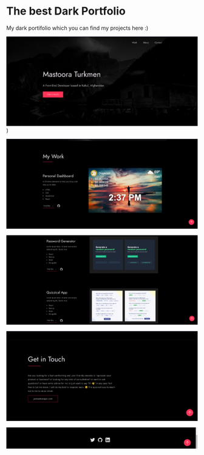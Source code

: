 # The best Dark Portfolio

My dark portifolio which you can find my projects here :)

![Alt text](./screenshots/image.png))

![Alt text](./screenshots/image-1.png)

![Alt text](image-2.png)

![Alt text](image-3.png)

![Alt text](image-4.png)